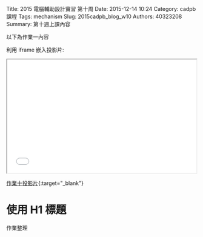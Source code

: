 Title: 2015 電腦輔助設計實習 第十周
Date: 2015-12-14 10:24
Category: cadpb 課程
Tags: mechanism
Slug: 2015cadpb_blog_w10
Authors: 40323208
Summary: 第十週上課內容

以下為作業一內容

利用 iframe 嵌入投影片:

<iframe src="cadp_w10_lecture.html" width="500" height="300"></iframe>

[作業十投影片](cadp_w10_lecture.html){:target="_blank"}

使用 H1 標題
============
作業整理

